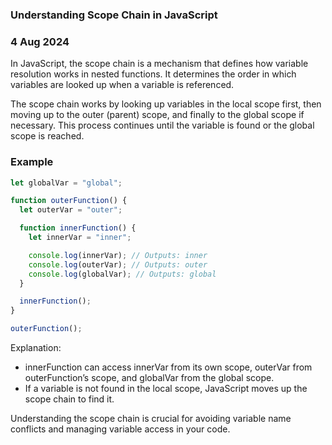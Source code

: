 ### Understanding Scope Chain in JavaScript

### 4 Aug 2024

In JavaScript, the scope chain is a mechanism that defines how variable resolution works in nested functions. It determines the order in which variables are looked up when a variable is referenced.

The scope chain works by looking up variables in the local scope first, then moving up to the outer (parent) scope, and finally to the global scope if necessary. This process continues until the variable is found or the global scope is reached.

### Example

```javascript
let globalVar = "global";

function outerFunction() {
  let outerVar = "outer";

  function innerFunction() {
    let innerVar = "inner";

    console.log(innerVar); // Outputs: inner
    console.log(outerVar); // Outputs: outer
    console.log(globalVar); // Outputs: global
  }

  innerFunction();
}

outerFunction();
```

Explanation:

- innerFunction can access innerVar from its own scope, outerVar from outerFunction’s scope, and globalVar from the global scope.
- If a variable is not found in the local scope, JavaScript moves up the scope chain to find it.

Understanding the scope chain is crucial for avoiding variable name conflicts and managing variable access in your code.
